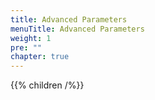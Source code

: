 ```yaml
---
title: Advanced Parameters
menuTitle: Advanced Parameters
weight: 1
pre: ""
chapter: true
---
```


{{% children /%}}
